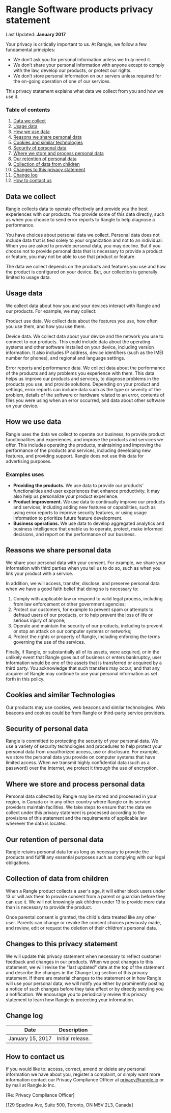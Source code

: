 # Rangle Software products privacy statement

Last Updated: **January 2017**

Your privacy is critically important to us. At Rangle, we follow a few fundamental principles:

* We don’t ask you for personal information unless we truly need it.
* We don’t share your personal information with anyone except to comply with the law, develop our products, or protect our rights.
* We don’t store personal information on our servers unless required for the on-going operation of one of our services.

This privacy statement explains what data we collect from you and how we use it.

### Table of contents

1. [Data we collect](#data-we-collect)
1. [Usage data](#usage-data)
1. [How we use data](#how-we-use-data)
1. [Reasons we share personal data](#reasons-we-share-personal-data)
1. [Cookies and similar technologies](#cookie-and-similar-technologies)
1. [Security of personal data](#security-of-personal-data)
1. [Where we store and process personal data](#where-we-store-and-process-personal-data)
1. [Our retention of personal data](#our-retention-of-personal-data)
1. [Collection of data from children](#collection-of-data-from-children)
1. [Changes to this privacy statement](#changes-to-this-privacy-statement)
1. [Change log](#change-log)
1. [How to contact us](#how-to-contact-us)

## Data we collect

Rangle collects data to operate effectively and provide you the best experiences with our products. You provide some of this data directly, such as when you choose to send error reports to Rangle to help diagnose a performance.

You have choices about personal data we collect. Personal data does not include data that is tied solely to your organization and not to an individual. When you are asked to provide personal data, you may decline. But if you choose not to provide personal data that is necessary to provide a product or feature, you may not be able to use that product or feature.

The data we collect depends on the products and features you use and how the product is configured on your device. But, our collection is generally limited  to usage data.

## Usage data

We collect data about how you and your devices interact with Rangle and our products. For example, we may collect:

Product use data. We collect data about the features you use, how often you use them, and how you use them.

Device data. We collect data about your device and the network you use to connect to our products. This could include data about the operating systems and other software installed on your device, including version information. It also includes IP address, device identifiers (such as the IMEI number for phones), and regional and language settings.

Error reports and performance data. We collect data about the performance of the products and any problems you experience with them. This data helps us improve our products and services, to diagnose problems in the products you use, and provide solutions. Depending on your product and settings, error reports can include data such as the type or severity of the problem, details of the software or hardware related to an error, contents of files you were using when an error occurred, and data about other software on your device.

## How we use data

Rangle uses the data we collect to operate our business, to provide product functionalities and experiences, and improve the products and services we offer. This includes operating the products, maintaining and improving the performance of the products and services, including developing new features, and providing support. Rangle does not use this data for advertising purposes.

### Examples uses

- **Providing the products.** We use data to provide our products' functionalities and user experiences that enhance productivity. It may also help us personalize your product experience.
- **Product improvement.** We use data to continually improve our products and services, including adding new features or capabilities, such as using error reports to improve security features, or using usage information to prioritize future feature development.
- **Business operations.** We use data to develop aggregated analytics and business intelligence that enable us to operate, protect, make informed decisions, and report on the performance of our business.

## Reasons we share personal data

We share your personal data with your consent. For example, we share your information with third parties when you tell us to do so, such as when you link your product with a service.

In addition, we will access, transfer, disclose, and preserve personal data when we have a good faith belief that doing so is necessary to:

1. Comply with applicable law or respond to valid legal process, including from law enforcement or other government agencies;
1. Protect our customers, for example to prevent spam or attempts to defraud users of our products, or to help prevent the loss of life or serious injury of anyone;
1. Operate and maintain the security of our products, including to prevent or stop an attack on our computer systems or networks;
1. Protect the rights or property of Rangle, including enforcing the terms governing the use of the services.

Finally, if Rangle, or substantially all of its assets, were acquired, or in the unlikely event that Rangle goes out of business or enters bankruptcy, user information would be one of the assets that is transferred or acquired by a third party. You acknowledge that such transfers may occur, and that any acquirer of Rangle may continue to use your personal information as set forth in this policy.

## Cookies and similar Technologies

Our products may use cookies, web beacons and similar technologies. Web beacons and cookies could be from Rangle or third-party service providers.

## Security of personal data

Rangle is committed to protecting the security of your personal data. We use a variety of security technologies and procedures to help protect your personal data from unauthorized access, use or disclosure. For example, we store the personal data you provide on computer systems that have limited access. When we transmit highly confidential data (such as a password) over the Internet, we protect it through the use of encryption.

## Where we store and process personal data

Personal data collected by Rangle may be stored and processed in your region, in Canada or in any other country where Rangle or its service providers maintain facilities. We take steps to ensure that the data we collect under this privacy statement is processed according to the provisions of this statement and the requirements of applicable law wherever the data is located.

## Our retention of personal data

Rangle retains personal data for as long as necessary to provide the products and fulfill any essential purposes such as complying with our legal obligations.

## Collection of data from children

When a Rangle product collects a user's age, it will either block users under 13 or will ask them to provide consent from a parent or guardian before they can use it. We will not knowingly ask children under 13 to provide more data than is necessary to provide the product.

Once parental consent is granted, the child's data treated like any other user. Parents can change or revoke the consent choices previously made, and review, edit or request the deletion of their children's personal data.

## Changes to this privacy statement

We will update this privacy statement when necessary to reflect customer feedback and changes in our products. When we post changes to this statement, we will revise the "last updated" date at the top of the statement and describe the changes in the Change Log section of this privacy statement. If there are material changes to the statement or in how Rangle will use your personal data, we will notify you either by prominently posting a notice of such changes before they take effect or by directly sending you a notification. We encourage you to periodically review this privacy statement to learn how Rangle is protecting your information.

## Change log

Date| Description
----|------------
January 15, 2017|Initial release.

## How to contact us

If you would like to: access, correct, amend or delete any personal information we have about you, register a complaint, or simply want more information contact our Privacy Compliance Officer at privacy@rangle.io or by mail at Rangle.io Inc.

[Re: Privacy Compliance Officer]

[129 Spadina Ave, Suite 500, Toronto, ON M5V 2L3, Canada]

